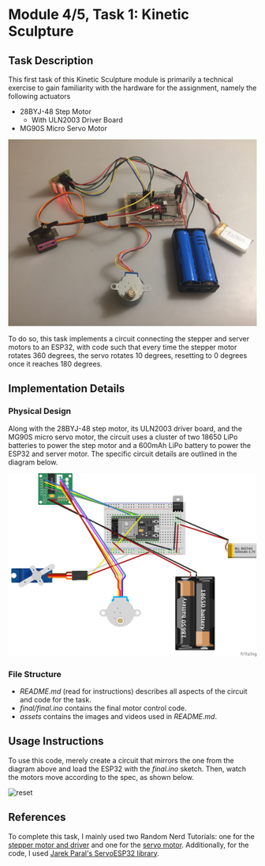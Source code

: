 # Module 4/5, Task 1: Kinetic Sculpture

## Task Description
This first task of this Kinetic Sculpture module is primarily a technical exercise to gain familiarity with the hardware for the assignment, namely the following actuators
- 28BYJ-48 Step Motor
  - With ULN2003 Driver Board
- MG90S Micro Servo Motor

![circuit](assets/circuit_image.JPG)

To do so, this task implements a circuit connecting the stepper and server motors to an ESP32, with code such that every time the stepper motor rotates 360 degrees, the servo rotates 10 degrees, resetting to 0 degrees once it reaches 180 degrees.

## Implementation Details

### Physical Design
Along with the 28BYJ-48 step motor, its ULN2003 driver board, and the MG90S micro servo motor, the circuit uses a cluster of two 18650 LiPo batteries to power the step motor and a 600mAh LiPo battery to power the ESP32 and server motor. The specific circuit details are outlined in the diagram below.

![diagram](assets/servo_and_stepper.png)

### File Structure
- *README.md* (read for instructions) describes all aspects of the circuit and code for the task.
- *final/final.ino* contains the final motor control code.
- *assets* contains the images and videos used in *README.md*.

## Usage Instructions
To use this code, merely create a circuit that mirrors the one from the diagram above and load the ESP32 with the *final.ino* sketch. Then, watch the motors move according to the spec, as shown below.

![reset](assets/reset_gif.gif)

## References
To complete this task, I mainly used two Random Nerd Tutorials: one for the [stepper motor and driver](https://randomnerdtutorials.com/esp32-stepper-motor-28byj-48-uln2003/) and one for the [servo motor](https://randomnerdtutorials.com/esp32-servo-motor-web-server-arduino-ide/). Additionally, for the code, I used [Jarek Paral's ServoESP32 library](https://github.com/RoboticsBrno/ServoESP32/tree/master/examples).
